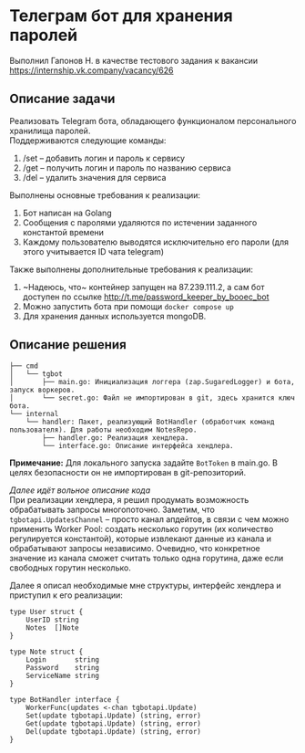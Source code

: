# Телеграм бот для хранения паролей
Выполнил Гапонов Н. в качестве тестового задания к вакансии https://internship.vk.company/vacancy/626

## Описание задачи
Реализовать Telegram бота, обладающего функционалом персонального хранилища паролей.  
Поддерживаются следующие команды:
1. /set – добавить логин и пароль к сервису
2. /get – получить логин и пароль по названию сервиса
3. /del – удалить значения для сервиса

Выполнены основные требования к реализации:
1. Бот написан на Golang
2. Сообщения с паролями удаляются по истечении заданного константой времени
3. Каждому пользователю выводятся исключительно его пароли (для этого учитывается ID чата telegram)

Также выполнены дополнительные требования к реализации:
1. ~Надеюсь, что~ контейнер запущен на 87.239.111.2, а сам бот доступен по ссылке http://t.me/password_keeper_by_booec_bot
2. Можно запустить бота при помощи `docker compose up`
3. Для хранения данных используется mongoDB.

## Описание решения
```
├── cmd  
│   └── tgbot  
│       ├── main.go: Инициализация логгера (zap.SugaredLogger) и бота, запуск воркеров.  
│       └── secret.go: Файл не импортирован в git, здесь хранится ключ бота.  
└── internal  
    └── handler: Пакет, реализующий BotHandler (обработчик команд пользователя). Для работы необходим NotesRepo.  
        ├── handler.go: Реализация хендлера.  
        └── interface.go: Описание интерфейса хендлера.  
```
**Примечание:** Для локального запуска задайте `BotToken` в main.go. В целях безопасности он не импортирован в git-репозиторий.


*Далее идёт вольное описание кода*  
При реализации хендлера, я решил продумать возможность обрабатывать запросы многопоточно. Заметим, что `tgbotapi.UpdatesChannel`
– просто канал апдейтов, в связи с чем можно применить Worker Pool: создать несколько горутин (их количество регулируется константой),
которые извлекают данные из канала и обрабатывают запросы независимо. Очевидно, что конкретное значение из канала сможет считать
только одна горутина, даже если свободных горутин несколько.

Далее я описал необходимые мне структуры, интерфейс хендлера и приступил к его реализации:
```golang
type User struct {
	UserID string
	Notes  []Note
}

type Note struct {
	Login       string
	Password    string
	ServiceName string
}

type BotHandler interface {
	WorkerFunc(updates <-chan tgbotapi.Update)
	Set(update tgbotapi.Update) (string, error)
	Get(update tgbotapi.Update) (string, error)
	Del(update tgbotapi.Update) (string, error)
}

```
